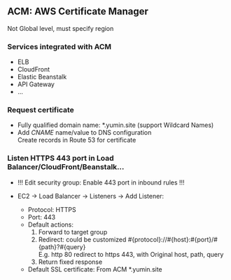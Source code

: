 ## ACM: AWS Certificate Manager

Not Global level, must specify region

### Services integrated with ACM

+ ELB
+ CloudFront
+ Elastic Beanstalk
+ API Gateway
+ ...

### Request certificate

+ Fully qualified domain name: *.yumin.site (support Wildcard Names)
+ Add *CNAME* name/value to DNS configuration<br>Create records in Route 53 for certificate

### Listen HTTPS 443 port in Load Balancer/CloudFront/Beanstalk...

+ !!! Edit security group: Enable 443 port in inbound rules !!!

+ EC2 -> Load Balancer -> Listeners -> Add Listener:
    - Protocol: HTTPS
    - Port: 443
    - Default actions:
        1. Forward to target group
        2. Redirect: could be customized #{protocol}://#{host}:#{port}/#{path}?#{query}<br>
           E.g. http 80 redirect to https 443, with Original host, path, query
        3. Return fixed response
    - Default SSL certificate: From ACM *.yumin.site
